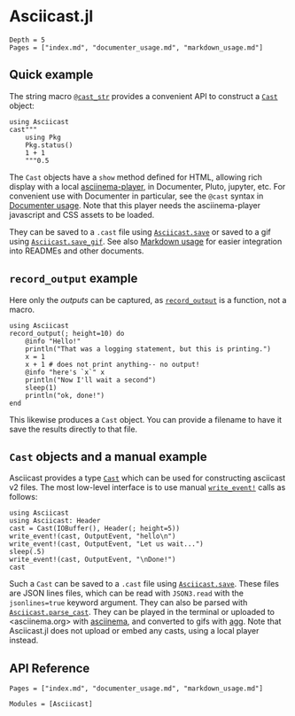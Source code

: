 # Asciicast.jl

```@contents
Depth = 5
Pages = ["index.md", "documenter_usage.md", "markdown_usage.md"]
```

## Quick example

The string macro [`@cast_str`](@ref) provides a convenient API to construct a [`Cast`](@ref) object:

```@example
using Asciicast
cast"""
    using Pkg
    Pkg.status()
    1 + 1
    """0.5
```

The `Cast` objects have a `show` method defined for HTML, allowing rich display with a local [asciinema-player](https://github.com/asciinema/asciinema-player), in Documenter, Pluto, jupyter, etc. For convenient use with Documenter in particular, see the `@cast` syntax in [Documenter usage](@ref). Note that this player needs the asciinema-player javascript and CSS assets to be loaded.

They can be saved to a `.cast` file using [`Asciicast.save`](@ref) or saved to a gif using [`Asciicast.save_gif`](@ref). See also [Markdown usage](@ref) for easier integration into READMEs and other documents.

## `record_output` example

Here only the *outputs* can be captured, as [`record_output`](@ref) is a function, not a macro.

```@example
using Asciicast
record_output(; height=10) do
    @info "Hello!"
    println("That was a logging statement, but this is printing.")
    x = 1
    x + 1 # does not print anything-- no output!
    @info "here's `x`" x
    println("Now I'll wait a second")
    sleep(1)
    println("ok, done!")
end
```

This likewise produces a `Cast` object. You can provide a filename to have it save the results directly to that file.

## `Cast` objects and a manual example

Asciicast provides a type [`Cast`](@ref) which can be used for constructing asciicast v2 files. The most low-level interface is to use manual [`write_event!`](@ref) calls as follows:

```@example
using Asciicast
using Asciicast: Header
cast = Cast(IOBuffer(), Header(; height=5))
write_event!(cast, OutputEvent, "hello\n")
write_event!(cast, OutputEvent, "Let us wait...")
sleep(.5)
write_event!(cast, OutputEvent, "\nDone!")
cast
```

Such a `Cast` can be saved to a `.cast` file using [`Asciicast.save`](@ref). These files are JSON lines files, which can be read with `JSON3.read` with the `jsonlines=true` keyword argument. They can also be parsed with [`Asciicast.parse_cast`](@ref). They can be played in the terminal or uploaded to <asciinema.org> with [asciinema](https://github.com/asciinema/asciinema), and converted to gifs with [agg](https://github.com/asciinema/agg). Note that Asciicast.jl does not upload or embed any casts, using a local player instead.

## API Reference

```@index
Pages = ["index.md", "documenter_usage.md", "markdown_usage.md"]
```

```@autodocs
Modules = [Asciicast]
```
